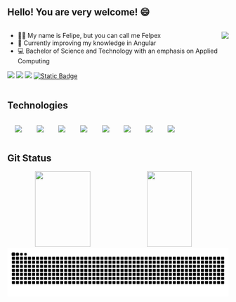 ## Hello! You are very welcome! 😄
<div style="display: inline-block">
  <ul>
    <img align="right" height="90" src="https://i.pinimg.com/originals/35/ac/8c/35ac8cf46b56cb4681a7c5055b818a89.gif" />
    <li>
      👨‍💻 My name is Felipe, but you can call me Felpex
    </li>
    <li>
      📝 Currently improving my knowledge in Angular
    </li>
    <li>
      💻 Bachelor of Science and Technology with an emphasis on Applied Computing
    </li>
  </ul>
</div>
<br>
<div> 
  <a href="https://www.linkedin.com/in/felpex/" target="_blank"><img src="https://img.shields.io/badge/-LinkedIn-%230077B5?style=for-the-badge&logo=linkedin&logoColor=white" target="_blank"></a> 
  <a href = "mailto:felipe95176@gmail.com"><img src="https://img.shields.io/badge/-Gmail-%23333?style=for-the-badge&logo=gmail&logoColor=white" target="_blank"></a>
  <a href="https://www.instagram.com/ofelpex/" target="_blank"><img src="https://img.shields.io/badge/-Instagram-%23E4405F?style=for-the-badge&logo=instagram&logoColor=white" target="_blank"></a>
  <a href="https://x.com/Felpex_br" target="_blank"><img alt="Static Badge" src="https://img.shields.io/badge/Twitter-303030?style=for-the-badge&logo=x&logoColor=white"></a>
</div>
<br>

## Technologies
<pre style="display: inline-block" align="center">
  <img align="center" height="85" src="https://cdn.jsdelivr.net/gh/devicons/devicon@latest/icons/angular/angular-original.svg" />    <img align="center" height="70" src="https://cdn.jsdelivr.net/gh/devicons/devicon@latest/icons/typescript/typescript-original.svg" />    <img align="center" height="70" src="https://cdn.jsdelivr.net/gh/devicons/devicon@latest/icons/html5/html5-original.svg" />    <img align="center" height="70" src="https://cdn.jsdelivr.net/gh/devicons/devicon@latest/icons/bootstrap/bootstrap-original.svg" />    <img align="center" height="70" src="https://cdn.jsdelivr.net/gh/devicons/devicon@latest/icons/tailwindcss/tailwindcss-original.svg" />    <img align="center" height="70" src="https://cdn.jsdelivr.net/gh/devicons/devicon@latest/icons/css3/css3-original.svg" />    <img align="center" height="70" src="https://cdn.jsdelivr.net/gh/devicons/devicon@latest/icons/javascript/javascript-original.svg" />    <img align="center" height="70" src="https://cdn.jsdelivr.net/gh/devicons/devicon@latest/icons/git/git-original.svg" />
</pre>
<br>

## Git Status
<div align="center" style="display: inline">
  <img height="172em" width="50%" src="https://github-readme-stats.vercel.app/api?username=oFelpex&theme=nord&show_icons=true&hide_border=true&count_private=true" />
  <img height="172em" width="45%" src="https://github-readme-stats.vercel.app/api/top-langs/?username=oFelpex&theme=nord&show_icons=true&hide_border=true&layout=compact" />
</div>

<div align="center">
  <picture>
    <source media="(prefers-color-scheme: dark)" srcset="https://raw.githubusercontent.com/oFelpex/oFelpex/output/github-contribution-grid-snake-dark.svg">
    <source media="(prefers-color-scheme: light)" srcset="https://raw.githubusercontent.com/oFelpex/oFelpex/output/github-contribution-grid-snake.svg">
    <img alt="github contribution grid snake animation" src="https://raw.githubusercontent.com/oFelpex/oFelpex/output/github-contribution-grid-snake.svg">
  </picture>
</div>
